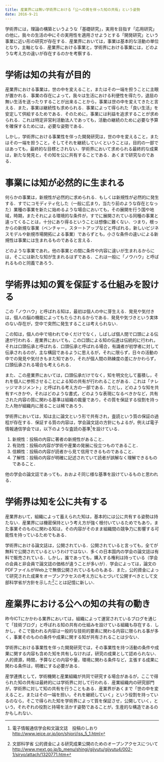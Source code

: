 ```yaml
---
title: 産業界には無い学術界における「公への質を伴った知の共有」という姿勢
date: 2016-9-21
---
```

学術界には，理論の構築というような「基礎研究」，実用を目指す「応用研究」の他に，我々の生活の中にその実用性を適用させようとする「開発研究」という事業に近い形の研究が存在する．産業界においては，事業は基本的な活動の単位となり，主軸となる．産業界における事業と，学術界における事業には，どのような考え方の違いが存在するのかを考察する．

# 学術は知の共有が目的
産業界における事業は，世の中を変えること，またはその一端を担うことに主眼が置かれる．事業の存在によって，我々は生活における利便性を得たり，退屈の無い生活を送ったりすることが出来ることから，事業は世の中を変えてきたと言える．また，事業は継続性も求められる．事業によって得られた「良い生活」を安定して供給するためである．そのために，事業には利益を追求することが求められる．これは特定非営利活動法人であっても，活動の継続のために必要な予算を確保するためには，必要な姿勢である．

しかし，学術界における事業性を伴った開発研究は，世の中を変えること，またはその一端を担うこと，そしてそれを継続していくということは，目的の一部ではあっても，最終的な目標とされない．学術界において求められる最終的な成果は，新たな発見と，その知を公に共有することである．あくまで研究なのである．

# 事業には知が必然的に生まれる
何らかの事業は，新規性が必然的に求められる．もしくは新規性が必然的に発生する．すでにコモディティ化した（一般に広まり，当たり前のような存在となった）業種の事業を新たに始めるような場合においても，その展開を行う国や地域，時期，またそれによる環境的な条件が，すでに展開されている同種の事業と違ってくることは，十分にあり得るということは想像に難くない．つまり，根っからの新規な事業（ベンチャー，スタートアップなどと呼ばれる，新しいビジネスモデルや新規市場開拓による事業）であらずとも，小さな条件の違いによる新規性は事業には生まれるものであると言える．

どのような事業であれ，他の事業との間に条件や内容に違いが生まれるからには，そこには新たな知が生まれるはずである．これは一般に「ノウハウ」と呼ばれるものと同義であろう．

# 学術界は知の質を保証する仕組みを設ける
この「ノウハウ」と呼ばれる知は，最初は個人の中に芽生える．発見や気付きは，個人の脳の機能によってもたらされるからである．発見や気づきという実体のない存在が，空中で突然に発生することは考えられない．

この知は，個人の中で培われてゆくだけでなく，しばしば個人間で口頭による伝達が行われる．産業界においても，この口頭による知の伝達は伝統的に行われ，それは口頭伝承と呼ばれる．口頭伝承と呼ばれる場合，有識者が初学者に対して伝承されるのが，主な構図であるように思えるが，それに限らず，日々の活動の中での発見や気付きもまた知であり，それが個人間の熟練度の差にかかわらず，口頭伝承される場合も考えられる．

また、この産業界においては，口頭伝承だけでなく，知を明文化して蓄積し，それを個人に参照させることによる知の共有が行われることがある．これは「ナレッジマネジメント」と呼ばれる考え方の一部である．ただし，どのような知を共有すべきかや，それはどのような書式，どのような表現になるべきかなど，共有された内容の質に関わる基準は組織の裁量であり，その質を保証する役割を持った人物が組織内に居ることは稀であろう．

学術界においては，知は主に論文という形で共有され，査読という質の保証の過程が存在する．保証する質の内容は，学会論文誌の方針にもよるが，例えば電子情報通信学会では，以下のような査読の基準[^1]を設けている．

1. 新規性：投稿の内容に著者の新規性があること．
2. 有効性：投稿の内容が学術や産業の発展に役立つものであること．
3. 信頼性：投稿の内容が読者から見て信用できるものであること．
4. 了解性：投稿の内容が明確に記述されていて読者が誤解なく理解できるものであること．

他の学会の論文誌であっても，おおよそ同じ様な基準を設けているものと思われる．

# 学術界は知を公に共有する
産業界おいて，組織によって蓄えられた知は，基本的には公に共有する姿勢は持たない．産業界には機密保持という考え方が強く根付いているためでもあり，また事業そのものに関わる知は，その内容がそのまま組織間の競争力に影響する可能性を持っているためでもある．

学術界における論文誌は，公開されている．公開されていると言っても，全てが無料で公開されているというわけではない．多くの日本国内の学会の論文誌は有料で販売されている．しかし，誰であっても，購入する権利は持っている（学会の会員と非会員で論文誌の価格が違うことが多いが）．学会によっては，論文のPDFファイルがWeb上で無償公開されているものもある．また，公的資金によって研究された成果をオープンアクセスの考え方にもとづいて公開すべきとして文部科学省が方針を示した[^2]ことは記憶に新しい．

# 産業界における公への知の共有の動き
昨今ICTにかかわる業界においては，組織によって運営されているブログを通じて「技術ブログ」と呼ばれる知の共有の仕組みを設けている組織も存在する．しかし，そこで扱われる内容は一般的な技術的要素に関わる内容に限られる事が多く，事業そのものの条件や成果に関する知が共有されることは少ない．

学術界における事業性を伴った開発研究では，その事業性を持つ活動の条件や成果に関する内容も含めた知を共有しなければ，研究の成果として認められない．人的資源，時間，予算などの内容や量，環境に関わる条件など，主張する成果に関わる条件は，明確にする必要がある．

産学連携として，学術機関と産業組織が共同で研究する場合があるが，ここで得られた知の共有は最終的には学術界に対して行われる．産業組織内の研究部門が，学術界に対して知の共有を行うこともある．産業界があくまで「世の中を変えること，またはその一端を担い，それを継続していく」という役割を持っているのなら，そこで得られた知を学術界によって質を保証させ，公開していく，という，それぞれの役割と持場を活かす姿勢であることが，生産的な構造であるのかもしれない．

[^1]: 電子情報通信学会和文論文誌　投稿のしおり http://www.ieice.or.jp/jpn/shiori/iss_5_1.html
[^2]: 文部科学省 公的資金による研究成果公開のためのオープンアクセスについて http://www.mext.go.jp/b_menu/shingi/gijyutu/gijyutu4/002-1/siryo/attach/1320771.htm